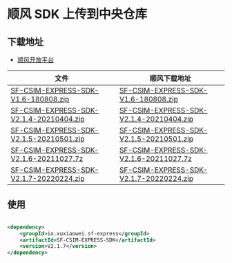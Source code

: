 # 顺风 SDK 上传到中央仓库

## 下载地址

- [顺风开放平台](https://qiao.sf-express.com/)

| 文件                                                                                 | 顺风下载地址                                                                                                                               |
|------------------------------------------------------------------------------------|--------------------------------------------------------------------------------------------------------------------------------------|
| [SF-CSIM-EXPRESS-SDK-V1.6-180808.zip](SF-CSIM-EXPRESS-SDK-V1.6-180808.zip)         | [SF-CSIM-EXPRESS-SDK-V1.6-180808.zip](https://qiao.sf-express.com/doc/download/SF-CSIM-EXPRESS-SDK-V1.6-180808.zip)                  |
| [SF-CSIM-EXPRESS-SDK-V2.1.4-20210404.zip](SF-CSIM-EXPRESS-SDK-V2.1.4-20210404.zip) | [SF-CSIM-EXPRESS-SDK-V2.1.4-20210404.zip](https://qiao.sf-express.com/doc/download/sdk/SF-CSIM-EXPRESS-SDK-V2.1.4-20210404.zip)      |
| [SF-CSIM-EXPRESS-SDK-V2.1.5-20210501.zip](SF-CSIM-EXPRESS-SDK-V2.1.5-20210501.zip) | [SF-CSIM-EXPRESS-SDK-V2.1.5-20210501.zip](https://qiao.sf-express.com/doc/download/sdk/SF-CSIM-EXPRESS-SDK-V2.1.5-20210501.zip)      |
| [SF-CSIM-EXPRESS-SDK-V2.1.6-20211027.7z](SF-CSIM-EXPRESS-SDK-V2.1.6-20211027.7z)   | [SF-CSIM-EXPRESS-SDK-V2.1.6-20211027.7z](https://qiao.sf-express.com/doc/download/laas/sdk/SF-CSIM-EXPRESS-SDK-V2.1.6-20211027.7z)   |
| [SF-CSIM-EXPRESS-SDK-V2.1.7-20220224.zip](SF-CSIM-EXPRESS-SDK-V2.1.7-20220224.zip) | [SF-CSIM-EXPRESS-SDK-V2.1.7-20220224.zip](https://qiao.sf-express.com/doc/download/laas/sdk/SF-CSIM-EXPRESS-SDK-V2.1.7-20220224.zip) |

## 使用

```xml

<dependency>
    <groupId>io.xuxiaowei.sf-express</groupId>
    <artifactId>SF-CSIM-EXPRESS-SDK</artifactId>
    <version>V2.1.7</version>
</dependency>
```
